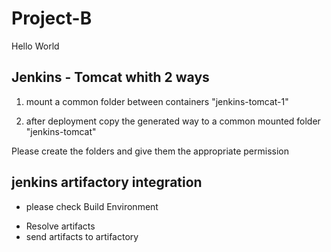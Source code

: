 # Project-B
Hello World
## Jenkins - Tomcat  whith 2 ways 

1. mount a common folder between containers "jenkins-tomcat-1"

2. after deployment copy the generated way to a common mounted folder "jenkins-tomcat"

Please create the folders and give them the appropriate permission

## jenkins artifactory integration 

- please check Build Environment

 * Resolve artifacts 
 * send artifacts to artifactory 
